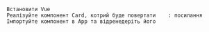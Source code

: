     Встановити Vue
    Реалізуйте компонент Card, котрий буде повертати	: посилання
    Імпортуйте компонент в App та відренедеріть його 